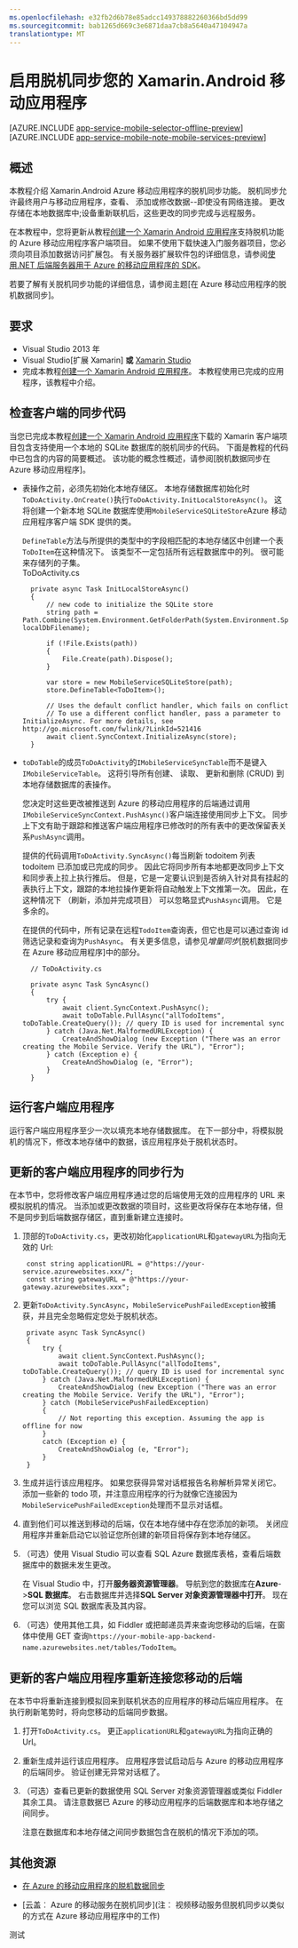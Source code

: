 ```yaml
---
ms.openlocfilehash: e32fb2d6b78e85adcc149378882260366bd5dd99
ms.sourcegitcommit: bab1265d669c3e6871daa7cb8a5640a47104947a
translationtype: MT
---
```

<properties
    pageTitle="为您的 Azure 移动应用程序 (Xamarin Android) 启用脱机同步"
    description="了解如何使用 Xamarin Android 应用程序中的缓存和同步脱机数据应用程序服务移动应用程序"
    documentationCenter="xamarin"
    authors="wesmc7777"
    manager="dwrede"
    editor=""
    services="app-service\mobile"/>

<tags
    ms.service="app-service-mobile"
    ms.workload="mobile"
    ms.tgt_pltfrm="mobile-xamarin-android"
    ms.devlang="dotnet"
    ms.topic="article"
    ms.date="08/22/2015"
    ms.author="wesmc"/>

# 启用脱机同步您的 Xamarin.Android 移动应用程序

[AZURE.INCLUDE [app-service-mobile-selector-offline-preview](../../includes/app-service-mobile-selector-offline-preview.md)]
&nbsp;  
[AZURE.INCLUDE [app-service-mobile-note-mobile-services-preview](../../includes/app-service-mobile-note-mobile-services-preview.md)]

## 概述

本教程介绍 Xamarin.Android Azure 移动应用程序的脱机同步功能。 脱机同步允许最终用户与移动应用程序，查看、 添加或修改数据--即使没有网络连接。 更改存储在本地数据库中;设备重新联机后，这些更改的同步完成与远程服务。

在本教程中，您将更新从教程[创建一个 Xamarin Android 应用程序]支持脱机功能的 Azure 移动应用程序客户端项目。 如果不使用下载快速入门服务器项目，您必须向项目添加数据访问扩展包。 有关服务器扩展软件包的详细信息，请参阅[使用.NET 后端服务器用于 Azure 的移动应用程序的 SDK](app-service-mobile-dotnet-backend-how-to-use-server-sdk.md)。 

若要了解有关脱机同步功能的详细信息，请参阅主题[在 Azure 移动应用程序的脱机数据同步]。

## 要求

* Visual Studio 2013 年
* Visual Studio[扩展 Xamarin] **或** [Xamarin Studio]
* 完成本教程[创建一个 Xamarin Android 应用程序]。 本教程使用已完成的应用程序，该教程中介绍。

## 检查客户端的同步代码

当您已完成本教程[创建一个 Xamarin Android 应用程序]下载的 Xamarin 客户端项目包含支持使用一个本地的 SQLite 数据库的脱机同步的代码。 下面是教程的代码中已包含的内容的简要概述。 该功能的概念性概述，请参阅[脱机数据同步在 Azure 移动应用程序]。

* 表操作之前，必须先初始化本地存储区。 本地存储数据库初始化时`ToDoActivity.OnCreate()`执行`ToDoActivity.InitLocalStoreAsync()`。 这将创建一个新本地 SQLite 数据库使用`MobileServiceSQLiteStore`Azure 移动应用程序客户端 SDK 提供的类。 
 
    `DefineTable`方法与所提供的类型中的字段相匹配的本地存储区中创建一个表`ToDoItem`在这种情况下。 该类型不一定包括所有远程数据库中的列。 很可能来存储列的子集。  
        ToDoActivity.cs

        private async Task InitLocalStoreAsync()
        {
            // new code to initialize the SQLite store
            string path = Path.Combine(System.Environment.GetFolderPath(System.Environment.SpecialFolder.Personal), localDbFilename);

            if (!File.Exists(path))
            {
                File.Create(path).Dispose();
            }

            var store = new MobileServiceSQLiteStore(path);
            store.DefineTable<ToDoItem>();

            // Uses the default conflict handler, which fails on conflict
            // To use a different conflict handler, pass a parameter to InitializeAsync. For more details, see http://go.microsoft.com/fwlink/?LinkId=521416
            await client.SyncContext.InitializeAsync(store);
        }


* `toDoTable`的成员`ToDoActivity`的`IMobileServiceSyncTable`而不是键入`IMobileServiceTable`。 这将引导所有创建、 读取、 更新和删除 (CRUD) 到本地存储数据库的表操作。 
 
    您决定时这些更改被推送到 Azure 的移动应用程序的后端通过调用`IMobileServiceSyncContext.PushAsync()`客户端连接使用同步上下文。 同步上下文有助于跟踪和推送客户端应用程序已修改时的所有表中的更改保留表关系`PushAsync`调用。 

    提供的代码调用`ToDoActivity.SyncAsync()`每当刷新 todoitem 列表 todoitem 已添加或已完成的同步。 因此它将同步所有本地都更改同步上下文和同步表上拉上执行推后。 但是，它是一定要认识到是否纳入针对具有挂起的表执行上下文，跟踪的本地拉操作更新将自动触发上下文推第一次。 因此，在这种情况下 （刷新，添加并完成项目） 可以忽略显式`PushAsync`调用。 它是多余的。

    在提供的代码中，所有记录在远程`TodoItem`查询表，但它也是可以通过查询 id 筛选记录和查询为`PushAsync`。 有关更多信息，请参见*增量同步*[脱机数据同步在 Azure 移动应用程序]中的部分。

    <!-- Need updated conflict handling info : `InitializeAsync` uses the default conflict handler, which fails whenever there is a conflict. To provide a custom conflict handler, see the tutorial [Handling conflicts with offline support for Mobile Services].
    -->


        // ToDoActivity.cs

        private async Task SyncAsync()
        {
            try {
                await client.SyncContext.PushAsync();
                await toDoTable.PullAsync("allTodoItems", toDoTable.CreateQuery()); // query ID is used for incremental sync
            } catch (Java.Net.MalformedURLException) {
                CreateAndShowDialog (new Exception ("There was an error creating the Mobile Service. Verify the URL"), "Error");
            } catch (Exception e) {
                CreateAndShowDialog (e, "Error");
            }
        }


## 运行客户端应用程序

运行客户端应用程序至少一次以填充本地存储数据库。 在下一部分中，将模拟脱机的情况下，修改本地存储中的数据，该应用程序处于脱机状态时。

## 更新的客户端应用程序的同步行为

在本节中，您将修改客户端应用程序通过您的后端使用无效的应用程序的 URL 来模拟脱机的情况。 当添加或更改数据的项目时，这些更改将保存在本地存储，但不是同步到后端数据存储区，直到重新建立连接时。

1. 顶部的`ToDoActivity.cs`，更改初始化`applicationURL`和`gatewayURL`为指向无效的 Url:

        const string applicationURL = @"https://your-service.azurewebsites.xxx/"; 
        const string gatewayURL = @"https://your-gateway.azurewebsites.xxx";


2. 更新`ToDoActivity.SyncAsync`，`MobileServicePushFailedException`被捕获，并且完全忽略假定您处于脱机状态。

        private async Task SyncAsync()
        {
            try {
                await client.SyncContext.PushAsync();
                await toDoTable.PullAsync("allTodoItems", toDoTable.CreateQuery()); // query ID is used for incremental sync
            } catch (Java.Net.MalformedURLException) {
                CreateAndShowDialog (new Exception ("There was an error creating the Mobile Service. Verify the URL"), "Error");
            } catch (MobileServicePushFailedException)
            {
                // Not reporting this exception. Assuming the app is offline for now
            }
            catch (Exception e) {
                CreateAndShowDialog (e, "Error");
            }
        }


3. 生成并运行该应用程序。 如果您获得异常对话框报告名称解析异常关闭它。 添加一些新的 todo 项，并注意应用程序的行为就像它连接因为`MobileServicePushFailedException`处理而不显示对话框。

4. 直到他们可以推送到移动的后端，仅在本地存储中存在您添加的新项。 关闭应用程序并重新启动它以验证您所创建的新项目将保存到本地存储区。

5. （可选）使用 Visual Studio 可以查看 SQL Azure 数据库表格，查看后端数据库中的数据未发生更改。 

   在 Visual Studio 中，打开**服务器资源管理器**。 导航到您的数据库在**Azure**->**SQL 数据库**。 右击数据库并选择**SQL Server 对象资源管理器中打开**。 现在您可以浏览 SQL 数据库表及其内容。

6. （可选）使用其他工具，如 Fiddler 或把邮递员弄来查询您移动的后端，在窗体中使用 GET 查询`https://your-mobile-app-backend-name.azurewebsites.net/tables/TodoItem`。 


## 更新的客户端应用程序重新连接您移动的后端

在本节中将重新连接到模拟回来到联机状态的应用程序的移动后端应用程序。 在执行刷新笔势时，将向您移动的后端同步数据。

1. 打开`ToDoActivity.cs`。 更正`applicationURL`和`gatewayURL`为指向正确的 Url。

2. 重新生成并运行该应用程序。 应用程序尝试启动后与 Azure 的移动应用程序的后端同步。 验证创建无异常对话框了。

3. （可选）查看已更新的数据使用 SQL Server 对象资源管理器或类似 Fiddler 其余工具。 请注意数据已 Azure 的移动应用程序的后端数据库和本地存储之间同步。

    注意在数据库和本地存储之间同步数据包含在脱机的情况下添加的项。

## 其他资源

* [在 Azure 的移动应用程序的脱机数据同步]

* [云盖︰ Azure 的移动服务在脱机同步]\(注︰ 视频移动服务但脱机同步以类似的方式在 Azure 移动应用程序中的工作\)

<!-- ##Summary

[AZURE.INCLUDE [mobile-services-offline-summary-csharp](../../includes/mobile-services-offline-summary-csharp.md)]

## Next steps

* [Handling conflicts with offline support for Mobile Services]

* [How to use the Xamarin Component client for Azure Mobile Services]
 -->

<!-- Images -->

<!-- URLs. -->
[创建一个 Xamarin Android 应用程序]: ../app-service-mobile-dotnet-backend-xamarin-android-get-started-preview.md
[在 Azure 的移动应用程序的脱机数据同步]: ../app-service-mobile-offline-data-sync-preview.md

[如何为 Azure 移动服务使用 Xamarin 组件的客户端]: ../partner-xamarin-mobile-services-how-to-use-client-library.md

[Xamarin Studio]: http://xamarin.com/download
[Xamarin 扩展名]: http://xamarin.com/visual-studio

[在移动服务 Azure 云盖︰ 脱机同步]: http://channel9.msdn.com/Shows/Cloud+Cover/Episode-155-Offline-Storage-with-Donna-Malayeri

测试

